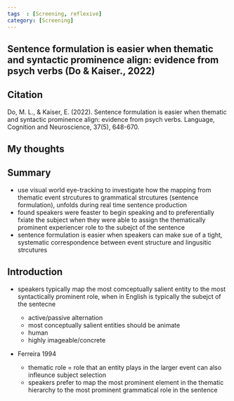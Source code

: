 ```yaml
---
tags  : [Screening, reflexive]
category: [Screening]
---
```

## Sentence formulation is easier when thematic and syntactic prominence align: evidence from psych verbs (Do & Kaiser., 2022)

## Citation 
Do, M. L., & Kaiser, E. (2022). Sentence formulation is easier when thematic and syntactic prominence align: evidence from psych verbs. Language, Cognition and Neuroscience, 37(5), 648-670.

## My thoughts


## Summary 
- use visual world eye-tracking to investigate how the mapping from thematic event strcutures to grammatical strcutures (sentence formulation), unfolds during real time sentence production
- found speakers were feaster to begin speaking and to preferentially fxiate the subject when they were able to assign the thematically prominent experiencer role to the subejct of the sentence
- sentence formulation is easier when speakers can make sue of a tight, systematic correspondence between event structure and lingusitic strcutures


## Introduction  
- speakers typically map the most comceptually salient entity to the most syntactically prominent role, when in English is typically the subejct of the sentecne
  - active/passive alternation
  - most conceptually salient entities should be animate
  - human
  - highly imageable/concrete
 
- Ferreira 1994
  - thematic role = role that an entity plays in the larger event can also infleunce subject selection
  - speakers prefer to map the most prominent element in the thematic hierarchy to the most prominent grammatical role in the sentence 
